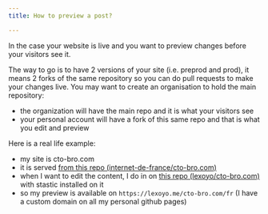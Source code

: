 ```yaml
---
title: How to preview a post?

---
```

In the case your website is live and you want to preview changes before your visitors see it.

The way to go is to have 2 versions of your site (i.e. preprod and prod), it means 2 forks of the same repository so you can do pull requests to make your changes live. You may want to create an organisation to hold the main repository:

* the organization will have the main repo and it is what your visitors see
* your personal account will have a fork of this same repo and that is what you edit and preview

Here is a real life example:

* my site is cto-bro.com
* it is served [from this repo (internet-de-france/cto-bro.com)](https://github.com/internet-de-france/cto-bro.com)
* when I want to edit the content, I do in on [this repo (lexoyo/cto-bro.com)](https://github.com/lexoyo/cto-bro.com) with stastic installed on it
* so my preview is available on `https://lexoyo.me/cto-bro.com/fr` (I have a custom domain on all my personal github pages) 